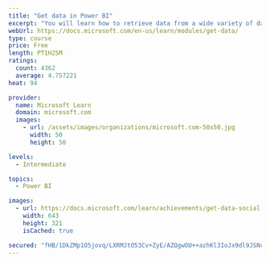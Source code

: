 ```yaml
---
title: "Get data in Power BI"
excerpt: "You will learn how to retrieve data from a wide variety of data sources, including Microsoft Excel, relational databases, and NoSQL data stores. You will also learn how to improve performance while retrieving data."
webUrl: https://docs.microsoft.com/en-us/learn/modules/get-data/
type: course
price: Free
length: PT1H25M
ratings:
  count: 4362
  average: 4.757221
heat: 94

provider:
  name: Microsoft Learn
  domain: microsoft.com
  images:
    - url: /assets/images/organizations/microsoft.com-50x50.jpg
      width: 50
      height: 50

levels:
  - Intermediate

topics:
  - Power BI

images:
  - url: https://docs.microsoft.com/learn/achievements/get-data-social.png
    width: 643
    height: 321
    isCached: true

secured: "fHB/1DkZMp1O5jovq/LXRMJtO53Cv+ZyE/AZQgwOU++azhKl3IoJx9dl9JSNcvJLztjfwruCAW3dp9rWHDI0ZkxCVF/Wjn9x8Oer7aMouDLKyqWyfkCg731Kg6StmzlcHZQqCg8UR+AHqjlqUZ0NlaxTG3U0WfmWR/isNHiaTtQyV0q6eXBb5mPhKoQZK6y9rmGEZ6pbgwpfu8m6/DGzVTP8pJ2Kags0x4V0ABP1gPpGI1qWyiVYwR8MBomAwfO/cQFSrsJkgEEIWs2XR8rXXS1xFmpemZ/Yqv1fHk/vAlbEK/xIbaoYkRkRpLQV2XxGfahbhlnxn2PfdSb89nUioG4JZn9bfyj/BmqmQYvgNAStRwKdFDodeIEiTCr37yiU6UVXQuepqzpUizq377aa7HWIWoSqNbjgcVVA5yJYLUM=;rn9dDIDPWW9YzaMcXxz1Dw=="
---
```


